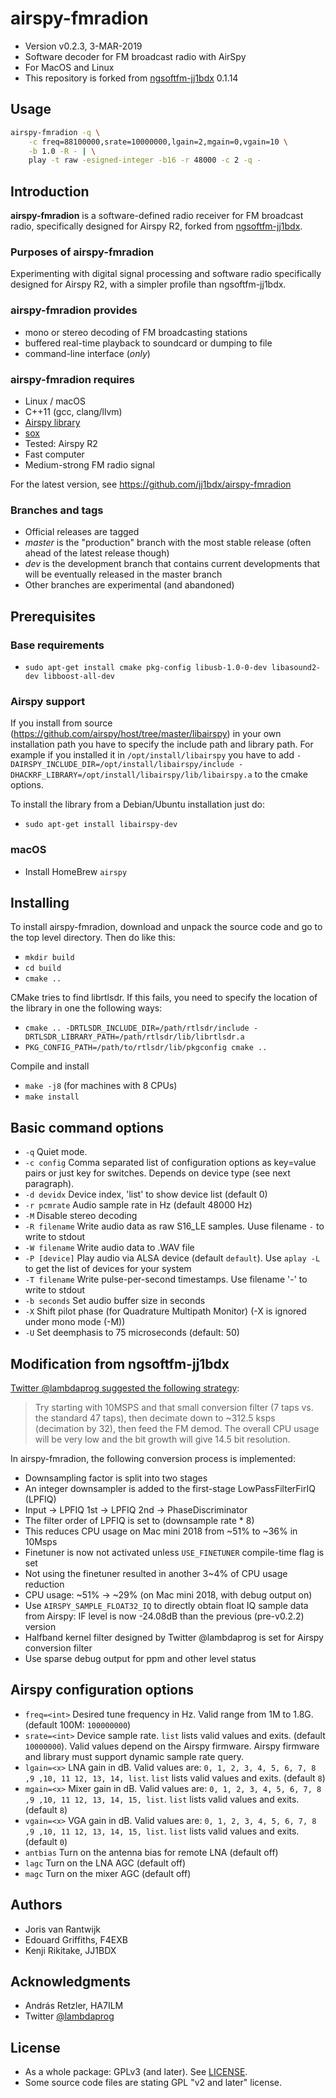 # airspy-fmradion

* Version v0.2.3, 3-MAR-2019
* Software decoder for FM broadcast radio with AirSpy
* For MacOS and Linux
* This repository is forked from [ngsoftfm-jj1bdx](https://github.com/jj1bdx/ngsoftfm-jj1bdx) 0.1.14

## Usage

```sh
airspy-fmradion -q \
    -c freq=88100000,srate=10000000,lgain=2,mgain=0,vgain=10 \
    -b 1.0 -R - | \
    play -t raw -esigned-integer -b16 -r 48000 -c 2 -q -
```

## Introduction

**airspy-fmradion** is a software-defined radio receiver for FM broadcast radio, specifically designed for Airspy R2, forked from [ngsoftfm-jj1bdx](https://github.com/jj1bdx/ngsoftfm-jj1bdx).

### Purposes of airspy-fmradion

Experimenting with digital signal processing and software radio specifically designed for Airspy R2, with a simpler profile than ngsoftfm-jj1bdx.

### airspy-fmradion provides

 - mono or stereo decoding of FM broadcasting stations
 - buffered real-time playback to soundcard or dumping to file
 - command-line interface (*only*)

### airspy-fmradion requires

 - Linux / macOS
 - C++11 (gcc, clang/llvm)
 - [Airspy library](https://github.com/airspy/host/tree/master/libairspy)
 - [sox](http://sox.sourceforge.net/)
 - Tested: Airspy R2
 - Fast computer
 - Medium-strong FM radio signal

For the latest version, see https://github.com/jj1bdx/airspy-fmradion

### Branches and tags

  - Official releases are tagged
  - _master_ is the "production" branch with the most stable release (often ahead of the latest release though)
  - _dev_ is the development branch that contains current developments that will be eventually released in the master branch
  - Other branches are experimental (and abandoned)

## Prerequisites

### Base requirements

  - `sudo apt-get install cmake pkg-config libusb-1.0-0-dev libasound2-dev libboost-all-dev`

### Airspy support

If you install from source (https://github.com/airspy/host/tree/master/libairspy) in your own installation path you have to specify the include path and library path. For example if you installed it in `/opt/install/libairspy` you have to add `-DAIRSPY_INCLUDE_DIR=/opt/install/libairspy/include -DHACKRF_LIBRARY=/opt/install/libairspy/lib/libairspy.a` to the cmake options.

To install the library from a Debian/Ubuntu installation just do:

  - `sudo apt-get install libairspy-dev`

### macOS

* Install HomeBrew `airspy`

## Installing

To install airspy-fmradion, download and unpack the source code and go to the
top level directory. Then do like this:

 - `mkdir build`
 - `cd build`
 - `cmake ..`

CMake tries to find librtlsdr. If this fails, you need to specify
the location of the library in one the following ways:

 - `cmake .. -DRTLSDR_INCLUDE_DIR=/path/rtlsdr/include -DRTLSDR_LIBRARY_PATH=/path/rtlsdr/lib/librtlsdr.a`
 - `PKG_CONFIG_PATH=/path/to/rtlsdr/lib/pkgconfig cmake ..`

Compile and install

 - `make -j8` (for machines with 8 CPUs)
 - `make install`

## Basic command options

 - `-q` Quiet mode.
 - `-c config` Comma separated list of configuration options as key=value pairs or just key for switches. Depends on device type (see next paragraph).
 - `-d devidx` Device index, 'list' to show device list (default 0)
 - `-r pcmrate` Audio sample rate in Hz (default 48000 Hz)
 - `-M` Disable stereo decoding
 - `-R filename` Write audio data as raw S16_LE samples. Uuse filename `-` to write to stdout
 - `-W filename` Write audio data to .WAV file
 - `-P [device]` Play audio via ALSA device (default `default`). Use `aplay -L` to get the list of devices for your system
 - `-T filename` Write pulse-per-second timestamps. Use filename '-' to write to stdout
 - `-b seconds` Set audio buffer size in seconds
 - `-X` Shift pilot phase (for Quadrature Multipath Monitor) (-X is ignored under mono mode (-M))
 - `-U` Set deemphasis to 75 microseconds (default: 50)

## Modification from ngsoftfm-jj1bdx

[Twitter @lambdaprog suggested the following strategy](https://twitter.com/lambdaprog/status/1101495337292910594):

> Try starting with 10MSPS and that small conversion filter (7 taps vs. the standard 47 taps), then decimate down to ~312.5 ksps (decimation by 32), then feed the FM demod. The overall CPU usage will be very low and the bit growth will give 14.5 bit resolution.

In airspy-fmradion, the following conversion process is implemented:

* Downsampling factor is split into two stages
* An integer downsampler is added to the first-stage LowPassFilterFirIQ (LPFIQ)
* Input -> LPFIQ 1st -> LPFIQ 2nd -> PhaseDiscriminator
* The filter order of LPFIQ is set to (downsample rate * 8)
* This reduces CPU usage on Mac mini 2018 from ~51% to ~36% in 10Msps
* Finetuner is now not activated unless `USE_FINETUNER` compile-time flag is set
* Not using the finetuner resulted in another 3~4% of CPU usage reduction
* CPU usage: ~51% -> ~29% (on Mac mini 2018, with debug output on)
* Use `AIRSPY_SAMPLE_FLOAT32_IQ` to directly obtain float IQ sample data from Airspy: IF level is now -24.08dB than the previous (pre-v0.2.2) version
* Halfband kernel filter designed by Twitter @lambdaprog is set for Airspy conversion filter
* Use sparse debug output for ppm and other level status

## Airspy configuration options

  - `freq=<int>` Desired tune frequency in Hz. Valid range from 1M to 1.8G. (default 100M: `100000000`)
  - `srate=<int>` Device sample rate. `list` lists valid values and exits. (default `10000000`). Valid values depend on the Airspy firmware. Airspy firmware and library must support dynamic sample rate query.
  - `lgain=<x>` LNA gain in dB. Valid values are: `0, 1, 2, 3, 4, 5, 6, 7, 8 ,9 ,10, 11 12, 13, 14, list`. `list` lists valid values and exits. (default `8`)
  - `mgain=<x>` Mixer gain in dB. Valid values are: `0, 1, 2, 3, 4, 5, 6, 7, 8 ,9 ,10, 11 12, 13, 14, 15, list`. `list` lists valid values and exits. (default `8`)
  - `vgain=<x>` VGA gain in dB. Valid values are: `0, 1, 2, 3, 4, 5, 6, 7, 8 ,9 ,10, 11 12, 13, 14, 15, list`. `list` lists valid values and exits. (default `0`)
  - `antbias` Turn on the antenna bias for remote LNA (default off)
  - `lagc` Turn on the LNA AGC (default off)
  - `magc` Turn on the mixer AGC (default off)

## Authors

* Joris van Rantwijk
* Edouard Griffiths, F4EXB
* Kenji Rikitake, JJ1BDX

## Acknowledgments

* András Retzler, HA7ILM
* Twitter [@lambdaprog](https://twitter.com/lambdaprog/)

## License

* As a whole package: GPLv3 (and later). See [LICENSE](LICENSE).
* Some source code files are stating GPL "v2 and later" license.
